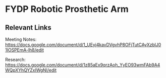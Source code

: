 # FYDP Robotic Prosthetic Arm

## Relevant Links

Meeting Notes: https://docs.google.com/document/d/1_UEyj4kavDVgvhP8OFjTutCAyXzblJ01IOSPEmA-lh8/edit

Research: https://docs.google.com/document/d/1z85aEx9qrzAoh_YyEO93wmFAb9A4WQpXYhQYZxIWgNI/edit

